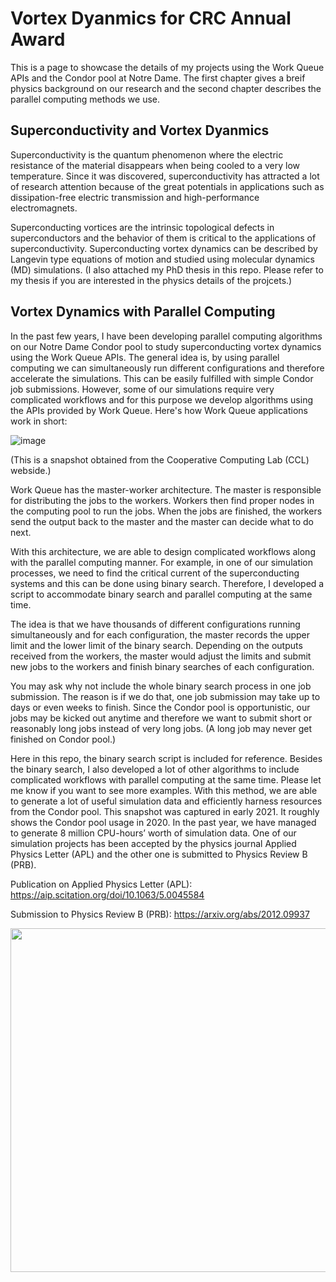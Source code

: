 # Vortex Dyanmics for CRC Annual Award

This is a page to showcase the details of my projects using the Work Queue APIs and the Condor pool at Notre Dame.
The first chapter gives a breif physics background on our research and the second chapter describes the parallel computing methods we use.

## Superconductivity and Vortex Dyanmics

Superconductivity is the quantum phenomenon where the electric resistance of the material disappears when being cooled to a very low temperature. Since it was discovered, superconductivity has attracted a lot of research attention because of the great potentials in applications such as dissipation-free electric transmission and high-performance electromagnets. 

Superconducting vortices are the intrinsic topological defects in superconductors and the behavior of them is critical to the applications of superconductivity.
Superconducting vortex dynamics can be described by Langevin type equations of motion and studied using molecular dynamics (MD) simulations. (I also attached my PhD thesis in this repo. Please refer to my thesis if you are interested in the physics details of the projcets.) 

## Vortex Dynamics with Parallel Computing

In the past few years, I have been developing parallel computing algorithms on our Notre Dame Condor pool to study superconducting vortex dynamics using the Work Queue APIs. 
The general idea is, by using parallel computing we can simultaneously run different configurations and therefore accelerate the simulations. This can be easily fulfilled with simple Condor job submissions. 
However, some of our simulations require very complicated workflows and for this purpose we develop algorithms using the APIs provided by Work Queue. Here's how Work Queue applications work in short:

![image](https://user-images.githubusercontent.com/19979625/115816192-677c8d00-a3c6-11eb-8300-d36e7122d7c8.png)

(This is a snapshot obtained from the Cooperative Computing Lab (CCL) webside.)

Work Queue has the master-worker architecture. The master is responsible for distributing the jobs to the workers. Workers then find proper nodes in the computing pool to run the jobs. When the jobs are finished, the workers send the output back to the master and the master can decide what to do next. 

With this architecture, we are able to design complicated workflows along with the parallel computing manner. For example, in one of our simulation processes, we need to find the critical current of the superconducting systems and this can be done using binary search. Therefore, I developed a script to accommodate binary search and parallel computing at the same time. 

The idea is that we have thousands of different configurations running simultaneously and for each configuration, the master records the upper limit and the lower limit of the binary search. Depending on the outputs received from the workers, the master would adjust the limits and submit new jobs to the workers and finish binary searches of each configuration.

You may ask why not include the whole binary search process in one job submission. The reason is if we do that, one job submission may take up to days or even weeks to finish. Since the Condor pool is opportunistic, our jobs may be kicked out anytime and therefore we want to submit short or reasonably long jobs instead of very long jobs. (A long job may never get finished on Condor pool.)

Here in this repo, the binary search script is included for reference. Besides the binary search, I also developed a lot of other algorithms to include complicated workflows with parallel computing at the same time. Please let me know if you want to see more examples. With this method, we are able to generate a lot of useful simulation data and efficiently harness resources from the Condor pool. This snapshot was captured in early 2021. It roughly shows the Condor pool usage in 2020. In the past year, we have managed to generate 8 million CPU-hours’ worth of simulation data. One of our simulation projects has been accepted by the physics journal Applied Physics Letter (APL) and the other one is submitted to Physics Review B (PRB).

Publication on Applied Physics Letter (APL):
https://aip.scitation.org/doi/10.1063/5.0045584

Submission to Physics Review B (PRB):
https://arxiv.org/abs/2012.09937

<img src="https://user-images.githubusercontent.com/19979625/115816247-84b15b80-a3c6-11eb-9575-e4bac86e73a8.png" width="550">


